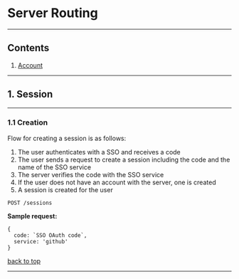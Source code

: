 # Server Routing

*** 

## Contents

1. [Account](#1-account)

***

## 1. Session 

***

### 1.1 Creation

Flow for creating a session is as follows:

1. The user authenticates with a SSO and receives a code
2. The user sends a request to create a session including the code and the name of the SSO service
3. The server verifies the code with the SSO service
4. If the user does not have an account with the server, one is created
5. A session is created for the user

`POST /sessions`

__Sample request:__

```
{
  code: `SSO OAuth code`,
  service: 'github'
}
```

[back to top](#contents)

***
